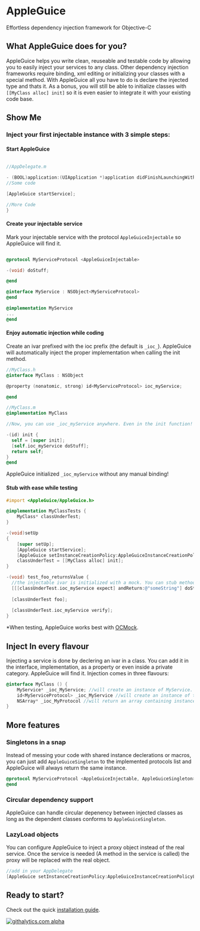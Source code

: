 AppleGuice
==========

Effortless dependency injection framework for Objective-C


## What AppleGuice does for you? ##

AppleGuice helps you write clean, reuseable and testable code by allowing you to easily inject your services to any class.
Other dependency injection frameworks require binding, xml editing or initializing your classes with a special method.
With AppleGuice all you have to do is declare the injected type and thats it. As a bonus, you will still be able to initialize classes with `[[MyClass alloc] init]` so it is even easier to integrate it with your existing code base.

## Show Me ##

### Inject your first injectable instance with 3 simple steps: ###

#### Start AppleGuice ####
```objectivec

//AppDelegate.m

- (BOOL)application:(UIApplication *)application didFinishLaunchingWithOptions:(NSDictionary *)launchOptions {
//Some code

[AppleGuice startService];

//More Code
}
```
#### Create your injectable service ####
Mark your injectable service with the protocol `AppleGuiceInjectable` so AppleGuice will find it.
```objectivec

@protocol MyServiceProtocol <AppleGuiceInjectable>

-(void) doStuff;

@end

@interface MyService : NSObject<MyServiceProtocol>
@end

@implementation MyService
...
@end
```

#### Enjoy automatic injection while coding ####
Create an ivar prefixed with the ioc prefix (the default is `_ioc_`).
AppleGuice will automatically inject the proper implementation when calling the init method.
```objectivec
//MyClass.h
@interface MyClass : NSObject

@property (nonatomic, strong) id<MyServiceProtocol> ioc_myService;

@end

//MyClass.m
@implementation MyClass

//Now, you can use _ioc_myService anywhere. Even in the init function!

-(id) init {
  self = [super init];
  [self.ioc_myService doStuff];
  return self;
}
@end
```
AppleGuice initialized `_ioc_myService`  without any manual binding!

#### Stub with ease while testing ####
```objectivec
#import <AppleGuice/AppleGuice.h>

@implementation MyClassTests {
    MyClass* classUnderTest;
}

-(void)setUp
{
    [super setUp];
    [AppleGuice startService];
    [AppleGuice setInstanceCreationPolicy:AppleGuiceInstanceCreationPolicyCreateMocks];
    classUnderTest = [[MyClass alloc] init];
}

-(void) test_foo_returnsValue {
  //the injectable ivar is initialized with a mock. You can stub methods on it as you normally do with OCMock.
  [[[classUnderTest.ioc_myService expect] andReturn:@"someString"] doStuff:OCMOCK_ANY];
  
  [classUnderTest foo];
  
  [classUnderTest.ioc_myService verify];
}
```
*When testing, AppleGuice works best with [OCMock](http://ocmock.org/).

## Inject In every flavour ##
Injecting a service is done by declering an ivar in a class. You can add it in the interface, implementation, as a property or even inside a private category. AppleGuice will find it.
Injection comes in three flavours:
```objectivec
@interface MyClass () {
    MyService* _ioc_MyService; //will create an instance of MyService.
    id<MyServiceProtocol> _ioc_MyService //will create an instance of the first class conforming to MyProtocol.
    NSArray* _ioc_MyProtocol //will return an array containing instances of all classes conforming to MyProtocol
}
```

## More features ##

### Singletons in a snap ###
Instead of messing your code with shared instance declerations or macros, you can just add `AppleGuiceSingleton` to the implemented protocols list and AppleGuice will always return the same instance.
```objectivec
@protocol MyServiceProtocol <AppleGuiceInjectable, AppleGuiceSingleton>
@end
```

### Circular dependency support ###
AppleGuice can handle circular depenency between injected classes as long as the dependent classes conforms to `AppleGuiceSingleton`.

### LazyLoad objects ###
You can configure AppleGuice to inject a proxy object instead of the real service. Once the service is needed (A method in the service is called) the proxy will be replaced with the real object.
```objectivec
//add in your AppDelegate
[AppleGuice setInstanceCreationPolicy:AppleGuiceInstanceCreationPolicyLazyLoad];
```

## Ready to start? ##
Check out the quick [installation guide](https://github.com/tomersh/AppleGuice/wiki/AppleGuice-Installation-Guide).

[![githalytics.com alpha](https://cruel-carlota.pagodabox.com/e73586a87135304cb47ff18e519b75f6 "githalytics.com")](http://githalytics.com/tomersh/AppleGuice)
